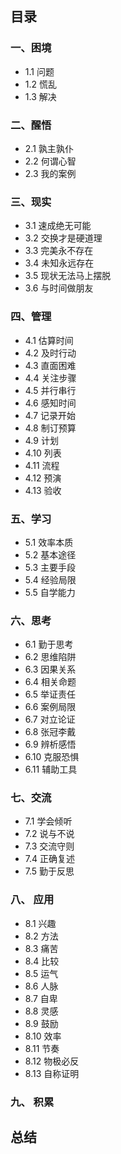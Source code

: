 ## 目录

### 一、困境

- 1.1 问题
- 1.2 慌乱
- 1.3 解决

### 二、醒悟

- 2.1 孰主孰仆
- 2.2 何谓心智
- 2.3 我的案例

### 三、现实

- 3.1 速成绝无可能
- 3.2 交换才是硬道理
- 3.3 完美永不存在
- 3.4 未知永远存在
- 3.5 现状无法马上摆脱
- 3.6 与时间做朋友

### 四、管理

- 4.1 估算时间
- 4.2 及时行动
- 4.3 直面困难
- 4.4 关注步骤
- 4.5 并行串行
- 4.6 感知时间
- 4.7 记录开始
- 4.8 制订预算
- 4.9 计划
- 4.10 列表
- 4.11 流程
- 4.12 预演
- 4.13 验收

### 五、学习

- 5.1 效率本质
- 5.2 基本途径
- 5.3 主要手段
- 5.4 经验局限
- 5.5 自学能力

### 六、思考

- 6.1 勤于思考
- 6.2 思维陷阱
- 6.3 因果关系
- 6.4 相关命题
- 6.5 举证责任
- 6.6 案例局限
- 6.7 对立论证
- 6.8 张冠李戴
- 6.9 辨析感悟
- 6.10 克服恐惧
- 6.11 辅助工具

### 七、交流

- 7.1 学会倾听
- 7.2 说与不说
- 7.3 交流守则
- 7.4 正确复述
- 7.5 勤于反思

### 八、 应用

- 8.1 兴趣
- 8.2 方法
- 8.3 痛苦
- 8.4 比较
- 8.5 运气
- 8.6 人脉
- 8.7 自卑
- 8.8 灵感
- 8.9 鼓励
- 8.10 效率
- 8.11 节奏
- 8.12 物极必反
- 8.13 自称证明

### 九、 积累

## 总结

